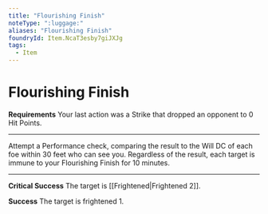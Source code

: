 ```yaml
---
title: "Flourishing Finish"
noteType: ":luggage:"
aliases: "Flourishing Finish"
foundryId: Item.NcaT3esby7giJXJg
tags:
  - Item
---
```


# Flourishing Finish

**Requirements** Your last action was a Strike that dropped an opponent to 0 Hit Points.

* * *

Attempt a Performance check, comparing the result to the Will DC of each foe within 30 feet who can see you. Regardless of the result, each target is immune to your Flourishing Finish for 10 minutes.

* * *

**Critical Success** The target is [[Frightened|Frightened 2]].

**Success** The target is frightened 1.
